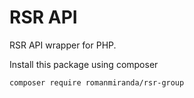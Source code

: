 # RSR API

RSR API wrapper for PHP.

Install this package using composer

`composer require romanmiranda/rsr-group`

